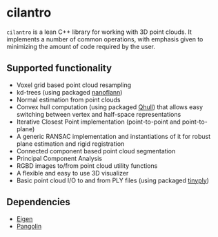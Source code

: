 # cilantro
`cilantro` is a lean C++ library for working with 3D point clouds. It implements a number of common operations, with emphasis given to minimizing the amount of code required by the user.

## Supported functionality
- Voxel grid based point cloud resampling
- kd-trees (using packaged [nanoflann](https://github.com/jlblancoc/nanoflann))
- Normal estimation from point clouds
- Convex hull computation (using packaged [Qhull](http://www.qhull.org/)) that allows easy switching between vertex and half-space representations
- Iterative Closest Point implementation (point-to-point and point-to-plane)
- A generic RANSAC implementation and instantiations of it for robust plane estimation and rigid registration
- Connected component based point cloud segmentation
- Principal Component Analysis
- RGBD images to/from point cloud utility functions
- A flexible and easy to use 3D visualizer
- Basic point cloud I/O to and from PLY files (using packaged [tinyply](https://github.com/ddiakopoulos/tinyply))

## Dependencies
- [Eigen](http://eigen.tuxfamily.org/index.php?title=Main_Page)
- [Pangolin](https://github.com/stevenlovegrove/Pangolin)
